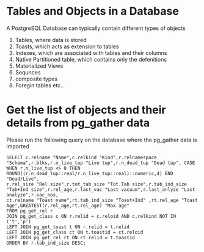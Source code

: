# Tables and Objects in a Database
A PostgreSQL Database can typically contain different types of objects  

1. Tables, where data is stored
2. Toasts, which acts as extension to tables
3. Indexes, which are associated with tables and their columns
4. Native Partitioned table, which contains only the defenitions
5. Materialized Views
6. Sequnces
7. composite types
8. Foregin tables 
   etc..


# Get the list of objects and their details from pg_gather data
Please run the following query on the database where the pg_gather data is imported
```
SELECT c.relname "Name",c.relkind "Kind",r.relnamespace "Schema",r.blks,r.n_live_tup "Live tup",r.n_dead_tup "Dead tup", CASE WHEN r.n_live_tup <> 0 THEN  ROUND((r.n_dead_tup::real/r.n_live_tup::real)::numeric,4) END "Dead/Live",
r.rel_size "Rel size",r.tot_tab_size "Tot.Tab size",r.tab_ind_size "Tab+Ind size",r.rel_age,r.last_vac "Last vacuum",r.last_anlyze "Last analyze",r.vac_nos,
ct.relname "Toast name",rt.tab_ind_size "Toast+Ind" ,rt.rel_age "Toast Age",GREATEST(r.rel_age,rt.rel_age) "Max age"
FROM pg_get_rel r
JOIN pg_get_class c ON r.relid = c.reloid AND c.relkind NOT IN ('t','p')
LEFT JOIN pg_get_toast t ON r.relid = t.relid
LEFT JOIN pg_get_class ct ON t.toastid = ct.reloid
LEFT JOIN pg_get_rel rt ON rt.relid = t.toastid
ORDER BY r.tab_ind_size DESC;
```
